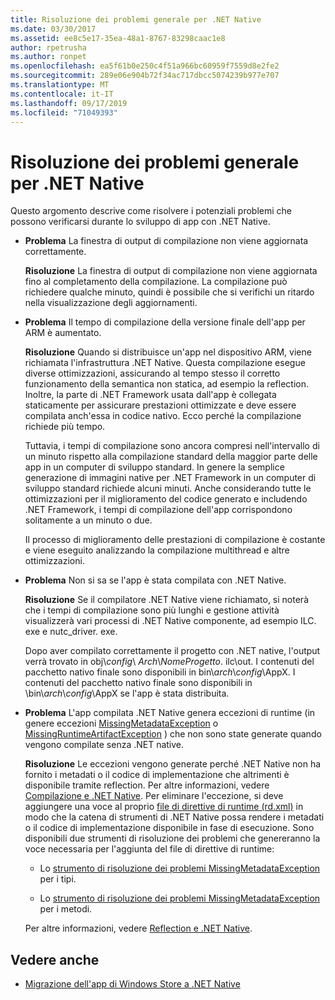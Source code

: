 ```yaml
---
title: Risoluzione dei problemi generale per .NET Native
ms.date: 03/30/2017
ms.assetid: ee8c5e17-35ea-48a1-8767-83298caac1e8
author: rpetrusha
ms.author: ronpet
ms.openlocfilehash: ea5f61b0e250c4f51a966bc60959f7559d8e2fe2
ms.sourcegitcommit: 289e06e904b72f34ac717dbcc5074239b977e707
ms.translationtype: MT
ms.contentlocale: it-IT
ms.lasthandoff: 09/17/2019
ms.locfileid: "71049393"
---
```

# <a name="net-native-general-troubleshooting"></a>Risoluzione dei problemi generale per .NET Native

Questo argomento descrive come risolvere i potenziali problemi che possono verificarsi durante lo sviluppo di app con .NET Native.

- **Problema** La finestra di output di compilazione non viene aggiornata correttamente.

  **Risoluzione** La finestra di output di compilazione non viene aggiornata fino al completamento della compilazione. La compilazione può richiedere qualche minuto, quindi è possibile che si verifichi un ritardo nella visualizzazione degli aggiornamenti.

- **Problema** Il tempo di compilazione della versione finale dell'app per ARM è aumentato.

  **Risoluzione** Quando si distribuisce un'app nel dispositivo ARM, viene richiamata l'infrastruttura .NET Native. Questa compilazione esegue diverse ottimizzazioni, assicurando al tempo stesso il corretto funzionamento della semantica non statica, ad esempio la reflection. Inoltre, la parte di .NET Framework usata dall'app è collegata staticamente per assicurare prestazioni ottimizzate e deve essere compilata anch'essa in codice nativo. Ecco perché la compilazione richiede più tempo.

  Tuttavia, i tempi di compilazione sono ancora compresi nell'intervallo di un minuto rispetto alla compilazione standard della maggior parte delle app in un computer di sviluppo standard.  In genere la semplice generazione di immagini native per .NET Framework in un computer di sviluppo standard richiede alcuni minuti.  Anche considerando tutte le ottimizzazioni per il miglioramento del codice generato e includendo .NET Framework, i tempi di compilazione dell'app corrispondono solitamente a un minuto o due.

  Il processo di miglioramento delle prestazioni di compilazione è costante e viene eseguito analizzando la compilazione multithread e altre ottimizzazioni.

- **Problema** Non si sa se l'app è stata compilata con .NET Native.

  **Risoluzione** Se il compilatore .NET Native viene richiamato, si noterà che i tempi di compilazione sono più lunghi e gestione attività visualizzerà vari processi di .NET Native componente, ad esempio ILC. exe e nutc_driver. exe.

  Dopo aver compilato correttamente il progetto con .NET native, l'output verrà trovato in obj\\*config*\ *Arch*\\*NomeProgetto*. ilc\out.  I contenuti del pacchetto nativo finale sono disponibili in bin\\*arch*\\*config*\AppX. I contenuti del pacchetto nativo finale sono disponibili in \bin\\*arch*\\*config*\AppX se l'app è stata distribuita.

- **Problema** L'app compilata .NET Native genera eccezioni di runtime (in genere eccezioni [MissingMetadataException](missingmetadataexception-class-net-native.md) o [MissingRuntimeArtifactException](missingruntimeartifactexception-class-net-native.md) ) che non sono state generate quando vengono compilate senza .NET native.

  **Risoluzione** Le eccezioni vengono generate perché .NET Native non ha fornito i metadati o il codice di implementazione che altrimenti è disponibile tramite reflection. Per altre informazioni, vedere [Compilazione e .NET Native](net-native-and-compilation.md). Per eliminare l'eccezione, si deve aggiungere una voce al proprio [file di direttive di runtime (rd.xml)](runtime-directives-rd-xml-configuration-file-reference.md) in modo che la catena di strumenti di .NET Native possa rendere i metadati o il codice di implementazione disponibile in fase di esecuzione. Sono disponibili due strumenti di risoluzione dei problemi che genereranno la voce necessaria per l'aggiunta del file di direttive di runtime:

  - Lo [strumento di risoluzione dei problemi MissingMetadataException](https://dotnet.github.io/native/troubleshooter/type.html) per i tipi.

  - Lo [strumento di risoluzione dei problemi MissingMetadataException](https://dotnet.github.io/native/troubleshooter/method.html) per i metodi.

  Per altre informazioni, vedere [Reflection e .NET Native](reflection-and-net-native.md).

## <a name="see-also"></a>Vedere anche

- [Migrazione dell'app di Windows Store a .NET Native](migrating-your-windows-store-app-to-net-native.md)
